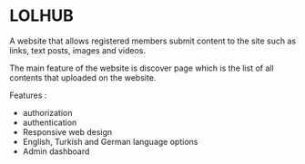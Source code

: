 # LOLHUB

A website that allows registered members submit content to the site such as links, text posts, images and videos.

The main feature of the website is discover page which is the list of all contents that uploaded on the website.

Features :
- authorization
- authentication
- Responsive web design
- English, Turkish and German language options
- Admin dashboard
